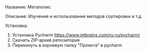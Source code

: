 Название: Мегаполис

Описание: Изучение и использование методов сортировки и т.д.

Установка: 
1) Установка Pycharm https://www.jetbrains.com/ru-ru/pycharm/
2) Скачать ZIP-архив репозитория
3) Перекинуть в корневую папку "Проекта" в pycharm
